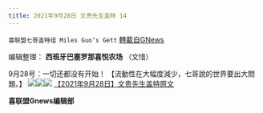```yaml
---
title: 2021年9月28日 文贵先生盖特 14
---
```

`喜联盟七哥盖特组 Miles Guo’s Gett` [轉載自GNews](https://gnews.org/zh-hans/1562365/)

编辑整理： **西班牙巴塞罗那喜悦农场** （文惜）

9月28号：一切还都没有开始！ 【流動性在大幅度減少，七哥說的世界要出大問題。】
![](https://assets.gnews.org/wp-content/uploads/2021/09/fdc5343619b84c04749977f9c57fdcb1.jpg)![](https://assets.gnews.org/wp-content/uploads/2021/09/f5d937a08fe2c271fe674718ba199a25.jpg)![](https://assets.gnews.org/wp-content/uploads/2021/09/58b8d74d23eb6860a4146bef200990cc.jpg)
[【2021年9月28日】文贵先生盖特原文](https://gettr.com/post/pcgu0k7c8e)

**喜联盟Gnews编辑部**
